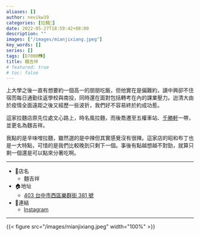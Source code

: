 ```yaml
---
aliases: []
author: nevikw39
categories: [拉麵🍜]
date: 2022-05-27T18:59:42+08:00
description: ""
images: ["/images/mianjixiang.jpeg"]
key_words: []
series: []
tags: [D7000📷]
title: 麵吉祥
# featured: true
# toc: false
---
```


上大學之後一直有想要約一個高一的朋朋吃飯，但他實在是偏難約，讀中興卻不住宿而每日通勤往返學校與南投，同時還在面對包括轉考在內的課業壓力。迨清大由於疫情全面遠距之後又經歷一些波折，我們好不容易終於約成功惹。

這家拉麵店原先位處文心路上，時名風拉麵，而後喬遷至五權車站、[千勝軒](/ramen/chikatuken/)一帶，並更名為麵吉祥。

我點的是辛味噌拉麵，雖然選的是中辣但其實感覺沒有很辣。這家店的昭和布丁也是一大特點，可惜的是我們比較晚到只剩下一個。事後有點越想越不對勁，就算只剩一個還是可以點來分著吃啊。

---
+ 🏬店名
    * 麵吉祥
+ 🏠地址
    * [403 台中市西區樂群街 381 號](https://goo.gl/maps/n6YwwrcQ63NRfuJQ7)
+ 🔗連結
    * [Instagram](https://www.instagram.com/mianjixiang/)
---

{{< figure src="/images/mianjixiang.jpeg" width="100%" >}}
